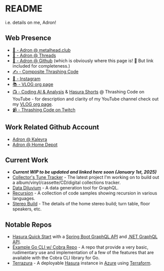 # README

i.e. details on me, Adron!

## Web Presence

* [🐘 - Adron @ metalhead.club](https://metalhead.club/web/@adron)
* [🧵 - Adron @ Threads](https://www.threads.net/@adron)
* [🔩 - Adron @ Github](https://github.com/Adron) (which is obviously where this page is! 🤣 But link included for completeness.)
* [✍️ - Composite Thrashing Code](https://compositecode.blog)
* [📸 - Instagram](https://www.instagram.com/adron)
* [📚 - VLOG org page](vlog-org.md)
* [📺 - Coding AI & Analysis](https://www.youtube.com/playlist?list=PL4f75Y6Ce5st7_CKBL4jKsm4K8fV9Mwuz) & [Hasura Shorts](https://www.youtube.com/playlist?list=PL4f75Y6Ce5sty7iWwLUq55aZNiA9u7vWc) @ Thrashing Code on YouTube - for description and clarity of my YouTube channel check out my [VLOG org page](vlog-org.md).
* [📹 - Thrashing Code on Twitch](https://twitch.tv/thrashingcode)

## Work Related Github Account

* [Adron @ Kaleyra](https://github.com/adronkaleyra)
* [Adron @ Home Depot](https://github.com/adron-orange)

## Current Work

* ***Current WIP to be updated and linked here soon (January 1st, 2025)***
* [Collector's Tune Tracker](https://github.com/Adron/collectorstunetracker) - The latest project I'm working on to build out a album/vinyl/cassette/CD/digital collections tracker.
* [Data Diluvium](https://datadiluvium.com/) - A data generation tool for GraphQL.
* [Recursion](https://github.com/Adron/recursions) - A collection of code samples showing recursion in various languages.
* [Stereo Build](https://github.com/Adron/stereo-build) - The details of the home stereo build; turn table, floor speakers, etc.

## Notable Repos

* [Hasura Quick Start](https://github.com/Adron/hasura-quick-start) with a [Spring Boot GraphQL API](https://github.com/Adron/hasura-spring-boot-graphql) and [.NET GraphQL API](https://github.com/Adron/hasura-dotnet-graphql).
* [Example Go CLI w/ Cobra Repo](https://github.com/Adron/cobra-cli-samples) - A repo that provide a very basic, rudimentary use and implementation of a few of the features that are available with the Cobra CLI library for Go.
* [Terrazura](https://adron.github.io/terrazura/) - A deployable [Hasura](https://hasura.io/) instance in [Azure](https://portal.azure.com/) using [Terraform](https://www.terraform.io/downloads).
